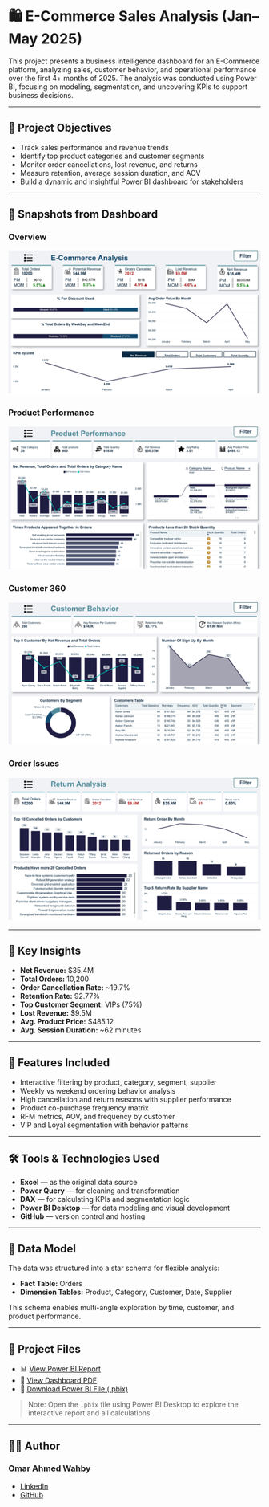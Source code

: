# 🛍️ E-Commerce Sales Analysis (Jan–May 2025)

This project presents a business intelligence dashboard for an E-Commerce platform, analyzing sales, customer behavior, and operational performance over the first 4+ months of 2025. The analysis was conducted using Power BI, focusing on modeling, segmentation, and uncovering KPIs to support business decisions.

---

## 🎯 Project Objectives

- Track sales performance and revenue trends
- Identify top product categories and customer segments
- Monitor order cancellations, lost revenue, and returns
- Measure retention, average session duration, and AOV
- Build a dynamic and insightful Power BI dashboard for stakeholders

---

## 📸 Snapshots from Dashboard
  ### Overview
![E-Commerce Dashboard Page 1](E-Commerce/E-Commerce%20_page-0001.jpg)
  ### Product Performance
![E-Commerce Dashboard Page 2](E-Commerce/E-Commerce%20_page-0002.jpg)
  ### Customer 360
![E-Commerce Dashboard Page 3](E-Commerce/E-Commerce%20_page-0003.jpg)
  ### Order Issues
![E-Commerce Dashboard Page 4](E-Commerce/E-Commerce%20_page-0004.jpg)

---

## 🚀 Key Insights

- **Net Revenue:** $35.4M  
- **Total Orders:** 10,200  
- **Order Cancellation Rate:** ~19.7%  
- **Retention Rate:** 92.77%  
- **Top Customer Segment:** VIPs (75%)  
- **Lost Revenue:** $9.5M  
- **Avg. Product Price:** $485.12  
- **Avg. Session Duration:** ~62 minutes  

---

## 📌 Features Included

- Interactive filtering by product, category, segment, supplier
- Weekly vs weekend ordering behavior analysis
- High cancellation and return reasons with supplier performance
- Product co-purchase frequency matrix
- RFM metrics, AOV, and frequency by customer
- VIP and Loyal segmentation with behavior patterns

---

## 🛠 Tools & Technologies Used

- **Excel** — as the original data source  
- **Power Query** — for cleaning and transformation  
- **DAX** — for calculating KPIs and segmentation logic  
- **Power BI Desktop** — for data modeling and visual development  
- **GitHub** — version control and hosting

---

## 🧱 Data Model

The data was structured into a star schema for flexible analysis:

- **Fact Table:** Orders  
- **Dimension Tables:** Product, Category, Customer, Date, Supplier

This schema enables multi-angle exploration by time, customer, and product performance.

---

## 📁 Project Files

- 📊 [View Power BI Report](https://app.powerbi.com/view?r=eyJrIjoiY2ZkYWRmZTktZTE3OS00YjBmLWI2ODQtMDA2MDA3MTVjMGQ4IiwidCI6IjJiYjZlNWJjLWMxMDktNDdmYi05NDMzLWMxYzZmNGZhMzNmZiIsImMiOjl9) 
- 📄 [View Dashboard PDF](https://github.com/OmarAhmedWahby/E-commerce_Analytics/blob/main/E-commerce%20Analysis%20Document%20.pdf) 
- 📂 [Download Power BI File (.pbix)](https://github.com/OmarAhmedWahby/E-commerce_Analytics/blob/main/E-Commerce%20Project.pbix)

> Note: Open the `.pbix` file using Power BI Desktop to explore the interactive report and all calculations.

---

## 👨‍💻 Author

### Omar Ahmed Wahby  
- [LinkedIn](https://www.linkedin.com/in/omarwahby35)  
- [GitHub](https://github.com/OmarAhmedWahby)



